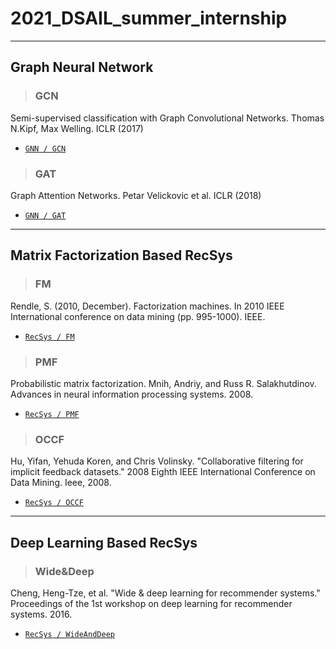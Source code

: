 # 2021_DSAIL_summer_internship
---

## Graph Neural Network  
> ### GCN  
Semi-supervised classification with Graph Convolutional Networks. Thomas N.Kipf, Max Welling. ICLR (2017)  
- [`GNN / GCN`](https://github.com/kpiswon/2021_DSAIL_summer_internship/tree/main/GNN/GCN)

> ### GAT  
Graph Attention Networks. Petar Velickovic et al. ICLR (2018)  
- [`GNN / GAT`](https://github.com/kpiswon/2021_DSAIL_summer_internship/tree/main/GNN/GAT)  

---
##  Matrix Factorization Based RecSys  
> ### FM
Rendle, S. (2010, December). Factorization machines. In 2010 IEEE International conference on data mining (pp. 995-1000). IEEE.  
- [`RecSys / FM`](https://github.com/kpiswon/2021_DSAIL_summer_internship/tree/main/RecSys/FM)

> ### PMF  
Probabilistic matrix factorization. Mnih, Andriy, and Russ R. Salakhutdinov. Advances in neural information processing systems. 2008.
- [`RecSys / PMF`](https://github.com/kpiswon/2021_DSAIL_summer_internship/tree/main/RecSys/PMF)

> ### OCCF  
Hu, Yifan, Yehuda Koren, and Chris Volinsky. "Collaborative filtering for implicit feedback datasets." 2008 Eighth IEEE International Conference on Data Mining. Ieee, 2008.
- [`RecSys / OCCF`](https://github.com/kpiswon/2021_DSAIL_summer_internship/tree/main/RecSys/OCCF)

---
##  Deep Learning Based RecSys  
> ### Wide&Deep  
Cheng, Heng-Tze, et al. "Wide & deep learning for recommender systems." Proceedings of the 1st workshop on deep learning for recommender systems. 2016.  
- [`RecSys / WideAndDeep`](https://github.com/kpiswon/2021_DSAIL_summer_internship/tree/main/RecSys/WideAndDeep)  
